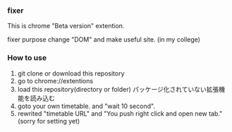 ### fixer

This is chrome "Beta version" extention.

fixer purpose change "DOM" and make useful site.
(in my college)

### How to use

1. git clone or download this repository
2. go to chrome://extentions
3. load this repository(directory or folder) パッケージ化されていない拡張機能を読み込む
4. goto your own timetable. and "wait 10 second".
5. rewrited "timetable URL" and "You push right click and open new tab."
(sorry for setting yet)


